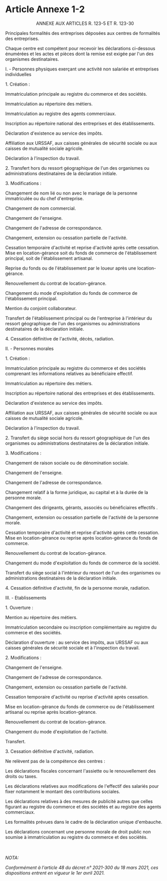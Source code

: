 # Article Annexe 1-2

<p align='center'>ANNEXE AUX ARTICLES R. 123-5 ET R. 123-30</p><p>Principales formalités des entreprises déposées aux centres de formalités des entreprises.</p><p>Chaque centre est compétent pour recevoir les déclarations ci-dessous énumérées et les actes et pièces dont la remise est exigée par l'un des organismes destinataires.</p><p>I. - Personnes physiques exerçant une activité non salariée et entreprises individuelles</p><p>1. Création :</p><p>Immatriculation principale au registre du commerce et des sociétés.</p><p>Immatriculation au répertoire des métiers.</p><p>Immatriculation au registre des agents commerciaux.</p><p>Inscription au répertoire national des entreprises et des établissements.</p><p>Déclaration d'existence au service des impôts.</p><p>Affiliation aux URSSAF, aux caisses générales de sécurité sociale ou aux caisses de mutualité sociale agricole.</p><p>Déclaration à l'inspection du travail.</p><p>2. Transfert hors du ressort géographique de l'un des organismes ou administrations destinataires de la déclaration initiale.</p><p>3. Modifications :</p><p>Changement de nom lié ou non avec le mariage de la personne immatriculée ou du chef d'entreprise.</p><p>Changement de nom commercial.</p><p>Changement de l'enseigne.</p><p>Changement de l'adresse de correspondance.</p><p>Changement, extension ou cessation partielle de l'activité.</p><p>Cessation temporaire d'activité et reprise d'activité après cette cessation. Mise en location-gérance soit du fonds de commerce de l'établissement principal, soit de l'établissement artisanal.</p><p>Reprise du fonds ou de l'établissement par le loueur après une location-gérance.</p><p>Renouvellement du contrat de location-gérance.</p><p>Changement du mode d'exploitation du fonds de commerce de l'établissement principal.</p><p>Mention du conjoint collaborateur.</p><p>Transfert de l'établissement principal ou de l'entreprise à l'intérieur du ressort géographique de l'un des organismes ou administrations destinataires de la déclaration initiale.</p><p>4. Cessation définitive de l'activité, décès, radiation.</p><p>II. - Personnes morales</p><p>1. Création :</p><p>Immatriculation principale au registre du commerce et des sociétés comprenant les informations relatives au bénéficiaire effectif.</p><p>Immatriculation au répertoire des métiers.</p><p>Inscription au répertoire national des entreprises et des établissements.</p><p>Déclaration d'existence au service des impôts.</p><p>Affiliation aux URSSAF, aux caisses générales de sécurité sociale ou aux caisses de mutualité sociale agricole.</p><p>Déclaration à l'inspection du travail.</p><p>2. Transfert du siège social hors du ressort géographique de l'un des organismes ou administrations destinataires de la déclaration initiale.</p><p>3. Modifications :</p><p>Changement de raison sociale ou de dénomination sociale.</p><p>Changement de l'enseigne.</p><p>Changement de l'adresse de correspondance.</p><p>Changement relatif à la forme juridique, au capital et à la durée de la personne morale.</p><p>Changement des dirigeants, gérants, associés ou bénéficiaires effectifs .</p><p>Changement, extension ou cessation partielle de l'activité de la personne morale.</p><p>Cessation temporaire d'activité et reprise d'activité après cette cessation. Mise en location-gérance ou reprise après location-gérance du fonds de commerce.</p><p>Renouvellement du contrat de location-gérance.</p><p>Changement du mode d'exploitation du fonds de commerce de la société.</p><p>Transfert du siège social à l'intérieur du ressort de l'un des organismes ou administrations destinataires de la déclaration initiale.</p><p>4. Cessation définitive d'activité, fin de la personne morale, radiation.</p><p>III. - Etablissements</p><p>1. Ouverture :</p><p>Mention au répertoire des métiers.</p><p>Immatriculation secondaire ou inscription complémentaire au registre du commerce et des sociétés.</p><p>Déclaration d'ouverture : au service des impôts, aux URSSAF ou aux caisses générales de sécurité sociale et à l'inspection du travail.</p><p>2. Modifications :</p><p>Changement de l'enseigne.</p><p>Changement de l'adresse de correspondance.</p><p>Changement, extension ou cessation partielle de l'activité.</p><p>Cessation temporaire d'activité ou reprise d'activité après cessation.</p><p>Mise en location-gérance du fonds de commerce ou de l'établissement artisanal ou reprise après location-gérance.</p><p>Renouvellement du contrat de location-gérance.</p><p>Changement du mode d'exploitation de l'activité.</p><p>Transfert.</p><p>3. Cessation définitive d'activité, radiation.</p><p>Ne relèvent pas de la compétence des centres :</p><p>Les déclarations fiscales concernant l'assiette ou le renouvellement des droits ou taxes.</p><p>Les déclarations relatives aux modifications de l'effectif des salariés pour fixer notamment le montant des contributions sociales.</p><p>Les déclarations relatives à des mesures de publicité autres que celles figurant au registre du commerce et des sociétés et au registre des agents commerciaux.</p><p>Les formalités prévues dans le cadre de la déclaration unique d'embauche.</p><p>Les déclarations concernant une personne morale de droit public non soumise à immatriculation au registre du commerce et des sociétés.</p><br/><br/><i>NOTA:<p>Conformément à l'article 48 du décret n° 2021-300 du 18 mars 2021, ces dispositions entrent en vigueur le 1er avril 2021.</p></i>